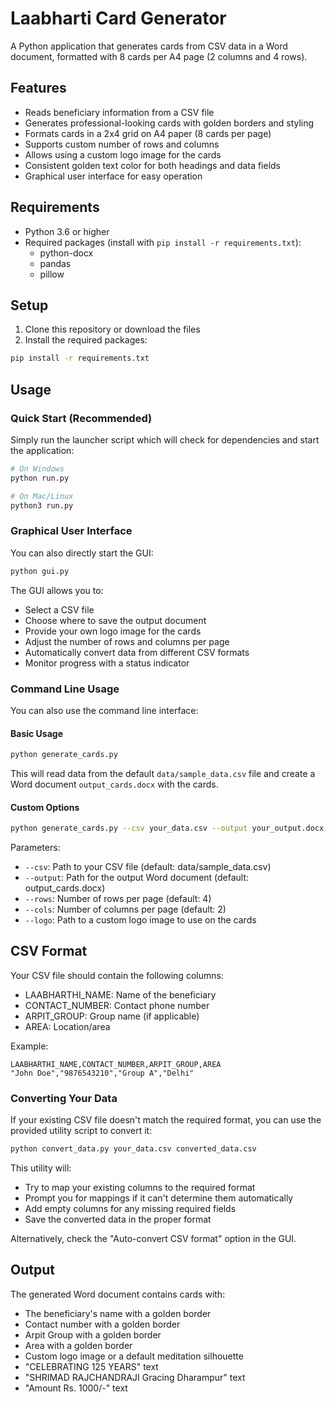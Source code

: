 # Laabharti Card Generator

A Python application that generates cards from CSV data in a Word document, formatted with 8 cards per A4 page (2 columns and 4 rows).

## Features

- Reads beneficiary information from a CSV file
- Generates professional-looking cards with golden borders and styling
- Formats cards in a 2x4 grid on A4 paper (8 cards per page)
- Supports custom number of rows and columns
- Allows using a custom logo image for the cards
- Consistent golden text color for both headings and data fields
- Graphical user interface for easy operation

## Requirements

- Python 3.6 or higher
- Required packages (install with `pip install -r requirements.txt`):
  - python-docx
  - pandas
  - pillow

## Setup

1. Clone this repository or download the files
2. Install the required packages:

```bash
pip install -r requirements.txt
```

## Usage

### Quick Start (Recommended)

Simply run the launcher script which will check for dependencies and start the application:

```bash
# On Windows
python run.py

# On Mac/Linux
python3 run.py
```

### Graphical User Interface

You can also directly start the GUI:

```bash
python gui.py
```

The GUI allows you to:
- Select a CSV file
- Choose where to save the output document
- Provide your own logo image for the cards
- Adjust the number of rows and columns per page 
- Automatically convert data from different CSV formats
- Monitor progress with a status indicator

### Command Line Usage

You can also use the command line interface:

#### Basic Usage

```bash
python generate_cards.py
```

This will read data from the default `data/sample_data.csv` file and create a Word document `output_cards.docx` with the cards.

#### Custom Options

```bash
python generate_cards.py --csv your_data.csv --output your_output.docx --rows 4 --cols 2 --logo your_logo.png
```

Parameters:
- `--csv`: Path to your CSV file (default: data/sample_data.csv)
- `--output`: Path for the output Word document (default: output_cards.docx)
- `--rows`: Number of rows per page (default: 4)
- `--cols`: Number of columns per page (default: 2)
- `--logo`: Path to a custom logo image to use on the cards

## CSV Format

Your CSV file should contain the following columns:
- LAABHARTHI_NAME: Name of the beneficiary
- CONTACT_NUMBER: Contact phone number
- ARPIT_GROUP: Group name (if applicable)
- AREA: Location/area

Example:
```
LAABHARTHI_NAME,CONTACT_NUMBER,ARPIT_GROUP,AREA
"John Doe","9876543210","Group A","Delhi"
```

### Converting Your Data

If your existing CSV file doesn't match the required format, you can use the provided utility script to convert it:

```bash
python convert_data.py your_data.csv converted_data.csv
```

This utility will:
- Try to map your existing columns to the required format
- Prompt you for mappings if it can't determine them automatically
- Add empty columns for any missing required fields
- Save the converted data in the proper format

Alternatively, check the "Auto-convert CSV format" option in the GUI.

## Output

The generated Word document contains cards with:
- The beneficiary's name with a golden border
- Contact number with a golden border
- Arpit Group with a golden border
- Area with a golden border
- Custom logo image or a default meditation silhouette
- "CELEBRATING 125 YEARS" text
- "SHRIMAD RAJCHANDRAJI Gracing Dharampur" text
- "Amount Rs. 1000/-" text 